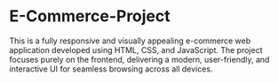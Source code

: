 # E-Commerce-Project
This is a fully responsive and visually appealing e-commerce web application developed using HTML, CSS, and JavaScript. The project focuses purely on the frontend, delivering a modern, user-friendly, and interactive UI for seamless browsing across all devices.
